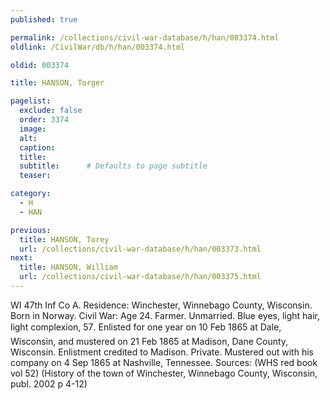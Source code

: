 ```yaml
---
published: true

permalink: /collections/civil-war-database/h/han/003374.html
oldlink: /CivilWar/db/h/han/003374.html

oldid: 003374

title: HANSON, Torger

pagelist:
  exclude: false
  order: 3374
  image: 
  alt:
  caption:
  title:
  subtitle:      # Defaults to page subtitle
  teaser:

category: 
  - H 
  - HAN

previous:
  title: HANSON, Torey
  url: /collections/civil-war-database/h/han/003373.html  
next:
  title: HANSON, William
  url: /collections/civil-war-database/h/han/003375.html   
---
```

WI 47th Inf Co A. Residence: Winchester, Winnebago County, Wisconsin. Born in Norway. Civil War: Age 24. Farmer. Unmarried. Blue eyes, light hair, light complexion, 5&#146;7&#148;. Enlisted for one year on 10 Feb 1865 at Dale, Wisconsin, and mustered on 21 Feb 1865 at Madison, Dane County, Wisconsin. Enlistment credited to Madison. Private. Mustered out with his company on 4 Sep 1865 at Nashville, Tennessee. Sources: (WHS red book vol 52) (History of the town of Winchester, Winnebago County, Wisconsin, publ. 2002 p 4-12)